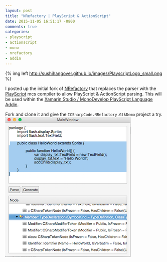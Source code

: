 ```yaml
---
layout: post
title: "NRefactory | PlayScript & ActionScript"
date: 2015-11-05 16:51:17 -0800
comments: true
categories: 
- playscript
- actionscript
- mono
- nrefactory
- addin
---
```

{% img left http://sushihangover.github.io/images/PlayscriptLogo_small.png %}

I posted up the initial fork of [NRefactory](https://github.com/PlayScriptRedux/NRefactory) that replaces the parser with the [PlayScript](https://github.com/PlayScriptRedux/playscript) mcs compiler to allow PlayScript & ActionScript parsing. This will be used within the [Xamarin Studio / MonoDevelop PlayScript Language Addin](https://github.com/PlayScriptRedux/PlayScript.Addin).

Fork and clone it and give the `ICSharpCode.NRefactory.GtkDemo` project a try.
![](/images/ICSharpCode.NRefactory.GtkDemo.png)

